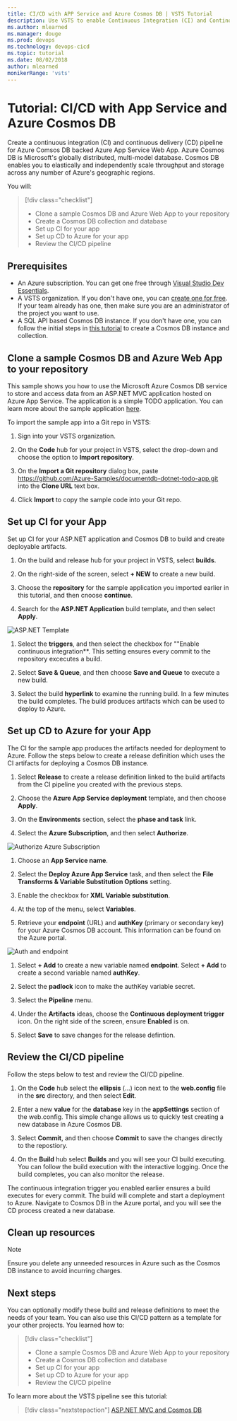 ```yaml
---
title: CI/CD with APP Service and Azure Cosmos DB | VSTS Tutorial
description: Use VSTS to enable Continuous Integration (CI) and Continous Deployment (CD) for your ASP.NET App service and Azure Cosmos DB.
ms.author: mlearned
ms.manager: douge
ms.prod: devops
ms.technology: devops-cicd
ms.topic: tutorial
ms.date: 08/02/2018
author: mlearned
monikerRange: 'vsts'
---
```



# Tutorial:  CI/CD with App Service and Azure Cosmos DB

Create a continuous integration (CI) and continuous delivery (CD) pipeline for Azure Comsos DB backed Azure App Service Web App.  Azure Cosmos DB is Microsoft's globally distributed, multi-model database. Cosmos DB enables you to elastically and independently scale throughput and storage across any number of Azure's geographic regions. 

You will:

> [!div class="checklist"]
> * Clone a sample Cosmos DB and Azure Web App to your repository
> * Create a Cosmos DB collection and database
> * Set up CI for your app
> * Set up CD to Azure for your app
> * Review the CI/CD pipeline

## Prerequisites

* An Azure subscription. You can get one free through [Visual Studio Dev Essentials](https://visualstudio.microsoft.com/dev-essentials/).
* A VSTS organization. If you don't have one, you can [create one for free](https://go.microsoft.com/fwlink/?LinkId=307137). If your team already has one, then make sure you are an administrator of the project you want to use.
* A SQL API based Cosmos DB instance.  If you don't have one, you can follow the initial steps in [this tutorial](https://docs.microsoft.com/azure/cosmos-db/create-sql-api-dotnet) to create a Cosmos DB instance and collection.

## Clone a sample Cosmos DB and Azure Web App to your repository

This sample shows you how to use the Microsoft Azure Cosmos DB service to store and access data from an ASP.NET MVC application hosted on Azure App Service.  The application is a simple TODO application.  You can learn more about the sample application [here](https://github.com/Azure-Samples/documentdb-dotnet-todo-app).

To import the sample app into a Git repo in VSTS:

 1. Sign into your VSTS organization.

 1. On the **Code** hub for your project in VSTS, select the drop-down and choose the option to **Import repository**.

 1. On the **Import a Git repository** dialog box, paste https://github.com/Azure-Samples/documentdb-dotnet-todo-app.git into the **Clone URL** text box.

 1. Click **Import** to copy the sample code into your Git repo.

## Set up CI for your App

Set up CI for your ASP.NET application and Cosmos DB to build and create deployable artifacts.

1. On the build and release hub for your project in VSTS, select **builds**.

1. On the right-side of the screen, select **+ NEW** to create a new build.

1. Choose the **repository** for the sample application you imported earlier in this tutorial, and then cnoose **continue**.

1. Search for the **ASP.NET Application** build template, and then select **Apply**.

  ![ASP.NET Template](_img/cosmos-db-ci-cd/aspnettemplate.png)

1. Select the **triggers**, and then select the checkbox for ""Enable continuous integration**.  This setting ensures every commit to the repository excecutes a build.

1. Select **Save & Queue**, and then choose **Save and Queue** to execute a new build.

1. Select the build **hyperlink** to examine the running build.  In a few minutes the build completes.  The build produces artifacts which can be used to deploy to Azure.

## Set up CD to Azure for your App

The CI for the sample app produces the artifacts needed for deployment to Azure.  Follow the steps below to create a release definition which uses the CI artifacts for deploying a Cosmos DB instance.

1. Select **Release** to create a release definition linked to the build artifacts from the CI pipeline you created with the previous steps.

1. Choose the **Azure App Service deployment** template, and then choose **Apply**.

1. On the **Environments** section, select the **phase and task** link.

1. Select the **Azure Subscription**, and then select **Authorize**.

  ![Authorize Azure Subscription](_img/cosmos-db-ci-cd/authorizeazure.png)

1. Choose an **App Service name**.

1. Select the **Deploy Azure App Service** task, and then select the **File Transforms & Variable Substitution Options** setting.  

1. Enable the checkbox for **XML Variable substitution**.

1. At the top of the menu, select **Variables**.

1. Retrieve your **endpoint** (URL) and **authKey** (primary or secondary key) for your Azure Cosmos DB account.  This information can be found on the Azure portal.

  ![Auth and endpoint](_img/cosmos-db-ci-cd/keys.png)

1. Select **+ Add** to create a new variable named **endpoint**.  Select **+ Add** to create a second variable named **authKey**.

1. Select the **padlock** icon to make the authKey variable secret.

1. Select the **Pipeline** menu.

1. Under the **Artifacts** ideas, choose the **Continuous deployment trigger** icon.  On the right side of the screen, ensure **Enabled** is on.

1. Select **Save** to save changes for the release defintion.

## Review the CI/CD pipeline

Follow the steps below to test and review the CI/CD pipeline.

1. On the **Code** hub select the **ellipsis** (...) icon next to the **web.config** file in the **src** directory, and then select **Edit**.

1. Enter a new **value** for the **database** key in the **appSettings** section of the web.config.  This simple change allows us to quickly test creating a new database in Azure Cosmos DB.

1. Select **Commit**, and then choose **Commit** to save the changes directly to the repostiory.

1. On the **Build** hub select **Builds** and you will see your CI build executing.  You can follow the build execution with the interactive logging.  Once the build completes, you can also monitor the release.

The continuous integration trigger you enabled earlier ensures a build executes for every commit. The build will complete and start a deployment to Azure. Navigate to Cosmos DB in the Azure portal, and you will see the CD process created a new database.

## Clean up resources

 > [!NOTE]
 > Ensure you delete any unneeded resources in Azure such as the Cosmos DB instance to avoid incurring charges.

## Next steps

You can optionally modify these build and release definitions to meet the needs of your team. You can also use this CI/CD pattern as a template for your other projects.  You learned how to:

> [!div class="checklist"]
> * Clone a sample Cosmos DB and Azure Web App to your repository
> * Create a Cosmos DB collection and database
> * Set up CI for your app
> * Set up CD to Azure for your app
> * Review the CI/CD pipeline

To learn more about the VSTS pipeline see this tutorial:

> [!div class="nextstepaction"]
> [ASP.NET MVC and Cosmos DB](/azure/cosmos-db/sql-api-dotnet-application)
